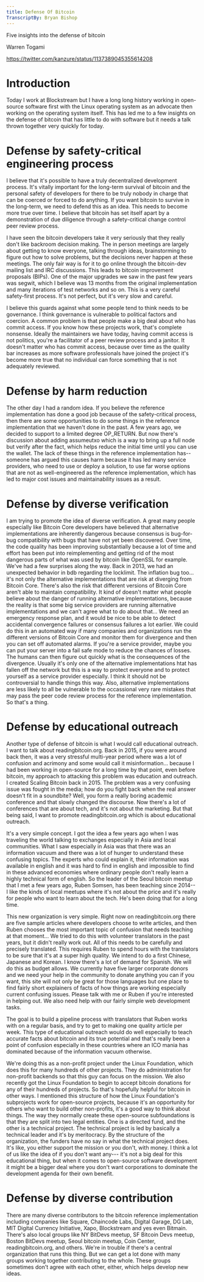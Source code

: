 ```yaml
---
title: Defense Of Bitcoin
TranscriptBy: Bryan Bishop
---
```


Five insights into the defense of bitcoin

Warren Togami

<https://twitter.com/kanzure/status/1137389045355614208>

# Introduction

Today I work at Blockstream but I have a long long history working in open-source software first with the Linux operating system as an advocate then working on the operating system itself. This has led me to a few insights on the defense of bitcoin that has little to do with software but it needs a talk thrown together very quickly for today.

# Defense by safety-critical engineering process

I believe that it's possible to have a truly decentralized development process. It's vitally important for the long-term survival of bitcoin and the personal safety of developers for there to be truly nobody in charge that can be coerced or forced to do anything. If you want bitcoin to survive in the long-term, we need to defend this as an idea. This needs to become more true over time. I believe that bitcoin has set itself apart by a demonstration of due diligence through a safety-critical change control peer review process.

I have seen the bitcoin developers take it very seriously that they really don't like backroom decision making. The in person meetings are largely about getting to know everyone, talking through ideas, brainstorming to figure out how to solve problems, but the decisions never happen at these meetings. The only fair way is for it to go online through the bitcoin-dev mailing list and IRC discussions. This leads to bitcoin improvement proposals (BIPs). One of the major upgrades we saw in the past few years was segwit, which I believe was 13 months from the original implementation and many iterations of test networks and so on. This is a very careful safety-first process. It's not perfect, but it's very slow and careful.

I believe this guards against what some people tend to think needs to be governance. I think governance is vulnerable to political factors and coercion. A common problem is that people make a big deal about who has commit access. If you know how these projects work, that's complete nonsense. Ideally the maintainers we have today, having commit access is not politics, you're a facilitator of a peer review process and a janitor. It doesn't matter who has commit access, because over time as the quality bar increases as more software professionals have joined the project it's become more true that no individual can force something that is not adequately reviewed.

# Defense by harm reduction

The other day I had a random idea. If you believe the reference implementation has done a good job because of the safety-critical process, then there are some opportunities to do some things in the reference implementation that we haven't done in the past. A few years ago, we decided to support to a limited degree OP\_RETURN. But now there's discussion about adding assumeutxo which is a way to bring up a full node but verify after the fact, which helps reduce the initial time until you can use the wallet. The lack of these things in the reference implementation has-- someone has argued this causes harm because it has led many service providers, who need to use or deploy a solution, to use far worse options that are not as well-engineered as the reference implementation, which has led to major cost issues and maintainability issues as a result.

# Defense by diverse verification

I am trying to promote the idea of diverse verification. A great many people especially like Bitcoin Core developers have believed that alternative implementations are inherently dangerous because consensus is bug-for-bug compatibility with bugs that have not yet been discovered. Over time, the code quality has been improving substantially because a lot of time and effort has been put into reimplementing and getting rid of the most dangerous parts of what was used by bitcoin like OpenSSL for example. We've had a few surprises along the way. Back in 2013, we had an unexpected behavior in bdb regarding the locklimit. The inflation bug too... it's not only the alternative implementations that are risk at diverging from Bitcoin Core. There's also the risk that different versions of Bitcoin Core aren't able to maintain compatibility. It kind of doesn't matter what people believe about the danger of running alternative implementations, because the reality is that some big service providers are running alternative implementations and we can't agree what to do about that... We need an emergency response plan, and it would be nice to be able to detect accidental convergence failures or consensus failures a lot earlier. We could do this in an automated way if many companies and organizations run the different versions of Bitcoin Core and monitor them for divergence and then you can set off automated alarms. If you're a service provider, maybe you can put your server into a fail safe mode to reduce the chances of losses. The humans can then figure out quickly what is the consequences of the divergence. Usually it's only one of the alternative implementations htat has fallen off the network but this is a way to protect everyone and to protect yourself as a service provider especially. I think it should not be controversial to handle things this way. Also, alternative implementations are less likely to all be vulnerable to the occassional very rare mistakes that may pass the peer code review process for the reference implementation. So that's a thing.

# Defense by educational outreach

Another type of defense of bitcoin is what I would call educational outreach. I want to talk about readingbitcoin.org. Back in 2015, if you were around back then, it was a very stressful multi-year period where was a lot of confusion and acrimony and some would call it misinformation... because I had been working in open-source for a long time by that point, even before bitcoin, my approach to attacking this problem was education and outreach. I created Scaling Bitcoin back in 2015. The problem was a very confusing issue was fought in the media; how do you fight back when the real answer doesn't fit in a soundbite? Well, you form a really boring academic conference and that slowly changed the discourse. Now there's a lot of conferences that are about tech, and it's not about the marketing. But that being said, I want to promote readingbitcoin.org which is about educational outreach.

It's a very simple concept. I got the idea a few years ago when I was traveling the world talking to exchanges especially in Asia and local communities. What I saw especially in Asia was that there was an information vacuum and there was a lot of hunger to understand these confusing topics. The experts who could explain it, their information was available in english and it was hard to find in english and impossible to find in these advanced economies where ordinary people don't really learn a highly technical form of english. So the leader of the Seoul bitcoin meetup that I met a few years ago, Ruben Somsen, has been teaching since 2014-- I like the kinds of local meetups where it's not about the price and it's really for people who want to learn about the tech. He's been doing that for a long time.

This new organization is very simple. Right now on readingbitcoin.org there are five sample articles where developers choose to write articles, and then Ruben chooses the most important topic of confusion that needs teaching at that moment... We tried to do this with volunteer translators in the past years, but it didn't really work out. All of this needs to be carefully and precisely translated. This requires Ruben to spend hours with the translators to be sure that it's at a super high quality. We intend to do a first Chinese, Japanese and Korean. I know there's a lot of demand for Spanish. We will do this as budget allows. We currently have five larger corporate donors and we need your help in the community to donate anything you can if you want, this site will not only be great for those languages but one place to find fairly short explainers of facts of how things are working especially current confusing issues. Please talk with me or Ruben if you're interested in helping out. We also need help with our fairly simple web development tasks.

The goal is to build a pipeline process with translators that Ruben works with on a regular basis, and try to get to making one quality article per week. This type of educational outreach would do well especially to teach accurate facts about bitcoin and its true potential and that's really been a point of confusion especially in these countries where an ICO mania has dominated because of the information vacuum otherwise.

We're doing this as a non-profit project under the Linux Foundation, which does this for many hundreds of other projects. They do administration for non-profit backends so that this guy can focus on the mission. We also recently got the Linux Foundation to begin to accept bitcoin donations for any of their hundreds of projects. So that's hopefully helpful for bitcoin in other ways. I mentioned this structure of how the Linux Foundation's subprojects work for open-source projects, because it's an opportunity for others who want to build other non-profits, it's a good way to think about things. The way they normally create these open-source subfoundations is that they are split into two legal entities. One is a directed fund, and the other is a technical project. The technical project is led by basically a technical leader and it's by meritocracy. By the structure of the organization, the funders have no say in what the technical project does. It's like, you either support the mission or you don't, with money. I think a lot of us like the idea of if you don't want any--- it's not a big deal for this educational thing, but when it comes to open-source software development it might be a bigger deal where you don't want corporations to dominate the development agenda for their own benefit.

# Defense by diverse contribution

There are many diverse contributors to the bitcoin reference implementation including companies like Square, Chaincode Labs, Digital Garage, DG Lab, MIT Digital Currency Initiative, Xapo, Blockstream and yes even Bitmain. There's also local groups like NY BitDevs meetup, SF Bitcoin Devs meetup, Boston BitDevs meetup, Seoul bitcoin meetup, Coin Center, readingbitcoin.org, and others. We're in trouble if there's a central organization that runs this thing. But we can get a lot done with many groups working together contributing to the whole. These groups sometimes don't agree with each other, either, which helps develop new ideas.
